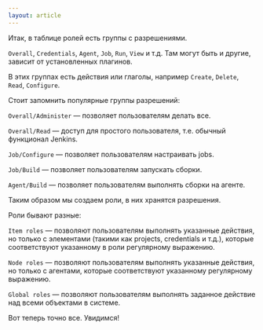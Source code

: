 ```yaml
---
layout: article
---
```

Итак, в таблице ролей есть группы с разрешениями.

`Overall`, `Credentials`, `Agent`, `Job`, `Run`, `View` и т.д. Там могут быть и другие, зависит от установленных плагинов.

В этих группах есть действия или глаголы, например `Create`, `Delete`, `Read`, `Configure`.

Стоит запомнить популярные группы разрешений:

`Overall/Administer` — позволяет пользователям делать все.

`Overall/Read` — доступ для простого пользователя, т.е. обычный функционал Jenkins.

`Job/Configure` — позволяет пользователям настраивать jobs.

`Job/Build` — позволяет пользователям запускать сборки.

`Agent/Build` — позволяет пользователям выполнять сборки на агенте.

Таким образом мы создаем роли, в них хранятся разрешения.

Роли бывают разные:

`Item roles` — позволяют пользователям выполнять указанные действия, но только с элементами (такими как projects, credentials и т.д.), которые соответствуют указанному в роли регулярному выражению.

`Node roles` — позволяют пользователям выполнять указанные действия, но только с агентами, которые соответствуют указанному регулярному выражению.

`Global roles` — позволяют пользователям выполнять заданное действие над всеми объектами в системе.

Вот теперь точно все. Увидимся!
